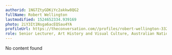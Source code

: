 ```yaml
---
authorid: 1NG7ZtyGDKiYc2akkw8QG2
fullName: Robert Wellington
lastmodified: 1524652334.939169
photo: 2iY3It1Nsga6acEQSau4YA
profileUrl: https://theconversation.com//profiles/robert-wellington-332139
role: Senior Lecturer, Art History and Visual Culture, Australian National University
---
```

No content found